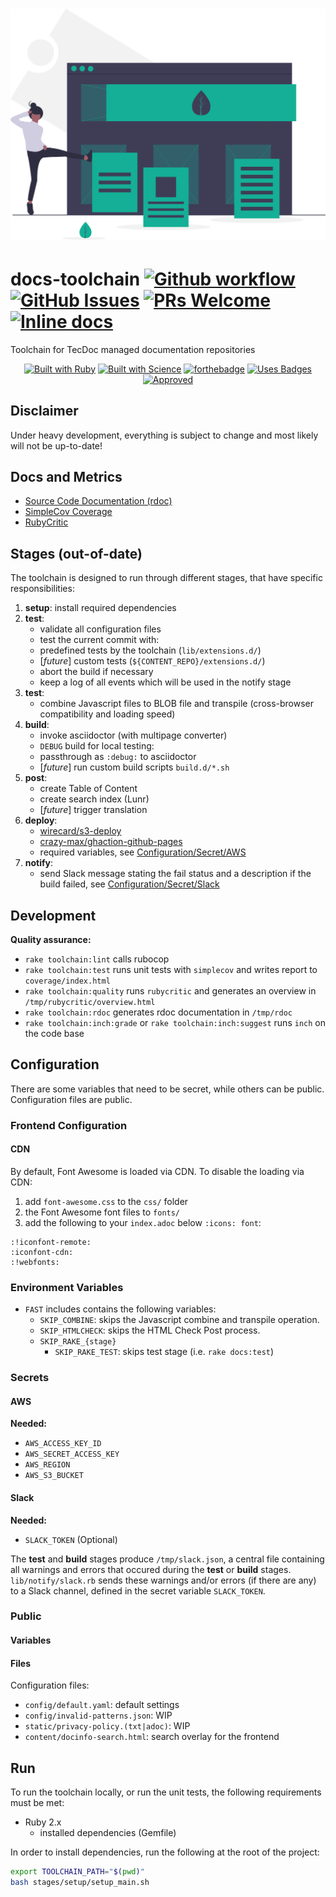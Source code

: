 <h1 align="center">
<a href="https://undraw.co/"><img src="logo/landing_page.svg" alt="Docs Toolchain Logo"></a>
</h1>

# docs-toolchain [![Github workflow](https://github.com/wirecard/docs-toolchain/workflows/Main/badge.svg)](https://github.com/wirecard/docs-toolchain/actions)   [![GitHub Issues](https://img.shields.io/github/issues-raw/wirecard/docs-toolchain)](https://github.com/wirecard/docs-toolchain/issues)  [![PRs Welcome](https://img.shields.io/badge/PRs-welcome-brightgreen.svg)](http://makeapullrequest.com)   [![Inline docs](http://inch-ci.org/github/wirecard/docs-toolchain.svg?branch=master)](http://inch-ci.org/github/wirecard/docs-toolchain)

Toolchain for TecDoc managed documentation repositories

<div align="center">

[![Built with Ruby](https://forthebadge.com/images/badges/made-with-ruby.svg)](https://forthebadge.com) [![Built with Science](https://forthebadge.com/images/badges/built-with-science.svg)](https://forthebadge.com) [![forthebadge](https://forthebadge.com/images/badges/built-with-love.svg)](https://forthebadge.com) [![Uses Badges](https://forthebadge.com/images/badges/uses-badges.svg)](https://forthebadge.com) [![Approved](https://forthebadge.com/images/badges/approved-by-george-costanza.svg)](https://forthebadge.com)

</div>


## Disclaimer

Under heavy development, everything is subject to change and most likely will not be up-to-date!


## Docs and Metrics
* [Source Code Documentation (rdoc)](https://wirecard.github.io/docs-toolchain/rdoc/)
* [SimpleCov Coverage](https://wirecard.github.io/docs-toolchain/coverage/)
* [RubyCritic](https://wirecard.github.io/docs-toolchain/rubycritic)


## Stages (out-of-date)
The toolchain is designed to run through different stages, that have specific responsibilities:
1. **setup**: install required dependencies
2. **test**:
    * validate all configuration files
    * test the current commit with:
    * predefined tests by the toolchain (`lib/extensions.d/`)
    * [*future*] custom tests (`${CONTENT_REPO}/extensions.d/`)
    * abort the build if necessary
    * keep a log of all events which will be used in the notify stage
3. **test**:
    * combine Javascript files to BLOB file and transpile (cross-browser compatibility and loading speed)
4. **build**:
    * invoke asciidoctor (with multipage converter)
    * `DEBUG` build for local testing:
    * passthrough as `:debug:` to asciidoctor
    * [*future*] run custom build scripts `build.d/*.sh`
5. **post**:
    * create Table of Content
    * create search index (Lunr)
    * [*future*] trigger translation
6. **deploy**:
    * [wirecard/s3-deploy](https://github.com/wirecard/s3-deploy)
    * [crazy-max/ghaction-github-pages](https://github.com/crazy-max/ghaction-github-pages)
    * required variables, see [Configuration/Secret/AWS](#Secret)
7. **notify**:
    * send Slack message stating the fail status and a description if the build failed, see [Configuration/Secret/Slack](#Secret)

## Development
**Quality assurance:**
* `rake toolchain:lint` calls rubocop
* `rake toolchain:test` runs unit tests with `simplecov` and writes report to `coverage/index.html`
* `rake toolchain:quality` runs `rubycritic` and generates an overview in `/tmp/rubycritic/overview.html`
* `rake toolchain:rdoc` generates rdoc documentation in `/tmp/rdoc`
* `rake toolchain:inch:grade` or `rake toolchain:inch:suggest` runs `inch` on the code base

## Configuration
There are some variables that need to be secret, while others can be public.
Configuration files are public.

### Frontend Configuration
#### CDN
By default, Font Awesome is loaded via CDN.
To disable the loading via CDN:
1. add `font-awesome.css` to the `css/` folder 
2. the Font Awesome font files to `fonts/`
3. add the following to your `index.adoc` below `:icons: font`:
```
:!iconfont-remote:
:iconfont-cdn:
:!webfonts:
```


### Environment Variables
* `FAST` includes contains the following variables:
    * `SKIP_COMBINE`: skips the Javascript combine and transpile operation.
    * `SKIP_HTMLCHECK`: skips the HTML Check Post process.
    * `SKIP_RAKE_{stage}`
        * `SKIP_RAKE_TEST`: skips test stage (i.e. `rake docs:test`)

### Secrets
#### AWS

**Needed:**
* `AWS_ACCESS_KEY_ID`
* `AWS_SECRET_ACCESS_KEY`
* `AWS_REGION`
* `AWS_S3_BUCKET`

#### Slack

**Needed:**
* `SLACK_TOKEN` (Optional)

The **test** and **build** stages produce `/tmp/slack.json`, a central file containing all warnings and errors that occured during the **test** or **build** stages.
`lib/notify/slack.rb` sends these warnings and/or errors (if there are any) to a Slack channel, defined in the secret variable `SLACK_TOKEN`.

### Public
#### Variables

#### Files
Configuration files:
* `config/default.yaml`: default settings
* `config/invalid-patterns.json`: WIP
* `static/privacy-policy.(txt|adoc)`: WIP
* `content/docinfo-search.html`: search overlay for the frontend

## Run

To run the toolchain locally, or run the unit tests, the following requirements must be met:
* Ruby 2.x
    * installed dependencies (Gemfile)

In order to install dependencies, run the following at the root of the project:
```bash
export TOOLCHAIN_PATH="$(pwd)"
bash stages/setup/setup_main.sh
```

